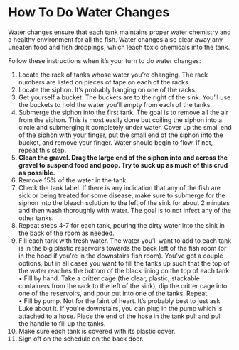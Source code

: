 # How To Do Water Changes   

Water changes ensure that each tank maintains proper water chemistry and a healthy environment for all the fish. Water changes also clear away any uneaten food and fish droppings, which leach toxic chemicals into the tank.

Follow these instructions when it’s your turn to do water changes:

1.	Locate the rack of tanks whose water you’re changing. The rack numbers are listed on pieces of tape on each of the racks.
2.	Locate the siphon. It’s probably hanging on one of the racks.
3.	Get yourself a bucket. The buckets are to the right of the sink. You’ll use the buckets to hold the water you’ll empty from each of the tanks.
4.	Submerge the siphon into the first tank. The goal is to remove all the air from the siphon. This is most easily done but coiling the siphon into a circle and submerging it completely under water. Cover up the small end of the siphon with your finger, put the small end of the siphon into the bucket, and remove your finger. Water should begin to flow. If not, repeat this step.
5.	**Clean the gravel. Drag the large end of the siphon into and across the gravel to suspend food and poop. Try to suck up as much of this crud as possible.**
6.	Remove 15% of the water in the tank.
7.	Check the tank label. If there is any indication that any of the fish are sick or being treated for some disease, make sure to submerge for the siphon into the bleach solution to the left of the sink for about 2 minutes and then wash thoroughly with water. The goal is to not infect any of the other tanks.
8.	Repeat steps 4-7 for each tank, pouring the dirty water into the sink in the back of the room as needed.
9.	Fill each tank with fresh water. The water you’ll want to add to each tank is in the big plastic reservoirs towards the back left of the fish room (or in the hood if you're in the downstairs fish room). You’ve got a couple options, but in all cases you want to fill the tanks up such that the top of the water reaches the bottom of the black lining on the top of each tank:     
•	Fill by hand. Take a critter cage (the clear, plastic, stackable containers from the rack to the left of the sink), dip the critter cage into one of the reservoirs, and pour out into one of the tanks. Repeat.       
•	Fill by pump. Not for the faint of heart. It’s probably best to just ask Luke about it. If you're downstairs, you can plug in the pump which is attached to a hose. Place the end of the hose in the tank pull and pull the handle to fill up the tanks.      
10.	Make sure each tank is covered with its plastic cover.
11.	Sign off on the schedule on the back door. 
